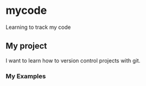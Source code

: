 # mycode
Learning to track my code

## My project

I want to learn how to version control projects with git.

### My Examples
